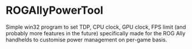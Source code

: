 # ROGAllyPowerTool
Simple win32 program to set TDP, CPU clock, GPU clock, FPS limit (and probably more features in the future) specifically made for the ROG Ally handhelds to customise power management on per-game basis. 
